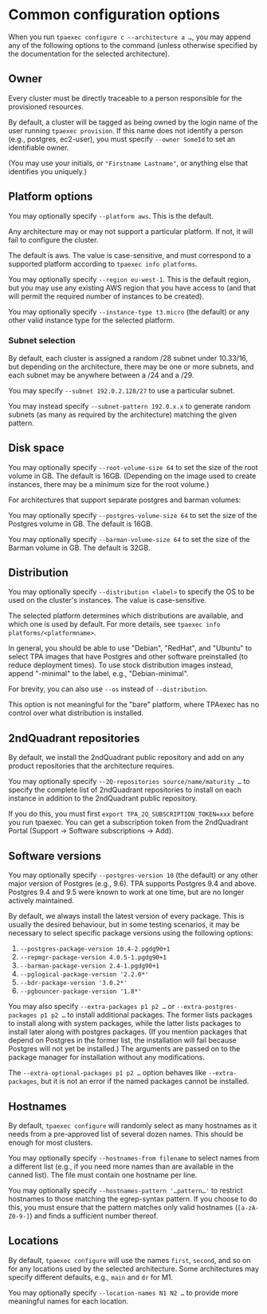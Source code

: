# Common configuration options

When you run ``tpaexec configure c --architecture a …``, you may append
any of the following options to the command (unless otherwise specified
by the documentation for the selected architecture).

## Owner

Every cluster must be directly traceable to a person responsible for the
provisioned resources.

By default, a cluster will be tagged as being owned by the login name of
the user running ``tpaexec provision``. If this name does not identify a
person (e.g., postgres, ec2-user), you must specify ``--owner SomeId``
to set an identifiable owner.

(You may use your initials, or ``"Firstname Lastname"``, or anything
else that identifies you uniquely.)

## Platform options

You may optionally specify ``--platform aws``. This is the default.

Any architecture may or may not support a particular platform. If not,
it will fail to configure the cluster.

The default is aws. The value is case-sensitive, and must correspond to
a supported platform according to ``tpaexec info platforms``.

You may optionally specify ``--region eu-west-1``. This is the default
region, but you may use any existing AWS region that you have access to
(and that will permit the required number of instances to be created).

You may optionally specify ``--instance-type t3.micro`` (the default) or
any other valid instance type for the selected platform.

### Subnet selection

By default, each cluster is assigned a random /28 subnet under 10.33/16,
but depending on the architecture, there may be one or more subnets, and
each subnet may be anywhere between a /24 and a /29.

You may specify ``--subnet 192.0.2.128/27`` to use a particular subnet.

You may instead specify ``--subnet-pattern 192.0.x.x`` to generate
random subnets (as many as required by the architecture) matching the
given pattern.

## Disk space

You may optionally specify ``--root-volume-size 64`` to set the size of
the root volume in GB. The default is 16GB. (Depending on the image used
to create instances, there may be a minimum size for the root volume.)

For architectures that support separate postgres and barman volumes:

You may optionally specify ``--postgres-volume-size 64`` to set the size
of the Postgres volume in GB. The default is 16GB.

You may optionally specify ``--barman-volume-size 64`` to set the size
of the Barman volume in GB. The default is 32GB.

## Distribution

You may optionally specify ``--distribution <label>`` to specify the OS
to be used on the cluster's instances. The value is case-sensitive.

The selected platform determines which distributions are available, and
which one is used by default. For more details, see
``tpaexec info platforms/<platformname>``.

In general, you should be able to use "Debian", "RedHat", and "Ubuntu"
to select TPA images that have Postgres and other software preinstalled
(to reduce deployment times). To use stock distribution images instead,
append "-minimal" to the label, e.g., "Debian-minimal".

For brevity, you can also use ``--os`` instead of ``--distribution``.

This option is not meaningful for the "bare" platform, where TPAexec has
no control over what distribution is installed.

## 2ndQuadrant repositories

By default, we install the 2ndQuadrant public repository and add on any
product repositories that the architecture requires.

You may optionally specify ``--2Q-repositories source/name/maturity …``
to specify the complete list of 2ndQuadrant repositories to install on
each instance in addition to the 2ndQuadrant public repository.

If you do this, you must first ``export TPA_2Q_SUBSCRIPTION_TOKEN=xxx``
before you run tpaexec. You can get a subscription token from the
2ndQuadrant Portal (Support → Software subscriptions → Add).

## Software versions

You may optionally specify ``--postgres-version 10`` (the default) or
any other major version of Postgres (e.g., 9.6). TPA supports Postgres
9.4 and above. Postgres 9.4 and 9.5 were known to work at one time, but
are no longer actively maintained.

By default, we always install the latest version of every package. This
is usually the desired behaviour, but in some testing scenarios, it may
be necessary to select specific package versions using the following
options:

1. ``--postgres-package-version 10.4-2.pgdg90+1``
2. ``--repmgr-package-version 4.0.5-1.pgdg90+1``
3. ``--barman-package-version 2.4-1.pgdg90+1``
4. ``--pglogical-package-version '2.2.0*'``
5. ``--bdr-package-version '3.0.2*'``
5. ``--pgbouncer-package-version '1.8*'``

You may also specify ``--extra-packages p1 p2 …`` or
``--extra-postgres-packages p1 p2 …`` to install additional packages.
The former lists packages to install along with system packages, while
the latter lists packages to install later along with postgres packages.
(If you mention packages that depend on Postgres in the former list, the
installation will fail because Postgres will not yet be installed.) The
arguments are passed on to the package manager for installation without
any modifications.

The ``--extra-optional-packages p1 p2 …`` option behaves like
``--extra-packages``, but it is not an error if the named packages
cannot be installed.

## Hostnames

By default, ``tpaexec configure`` will randomly select as many hostnames
as it needs from a pre-approved list of several dozen names. This should
be enough for most clusters.

You may optionally specify ``--hostnames-from filename`` to select names
from a different list (e.g., if you need more names than are available
in the canned list). The file must contain one hostname per line.

You may optionally specify ``--hostnames-pattern '…pattern…'`` to
restrict hostnames to those matching the egrep-syntax pattern. If you
choose to do this, you must ensure that the pattern matches only valid
hostnames (``[a-zA-Z0-9-]``) and finds a sufficient number thereof.

## Locations

By default, ``tpaexec configure`` will use the names ``first``,
``second``, and so on for any locations used by the selected
architecture. Some architectures may specify different defaults, e.g.,
``main`` and ``dr`` for M1.

You may optionally specify ``--location-names N1 N2 …`` to provide more
meaningful names for each location.
